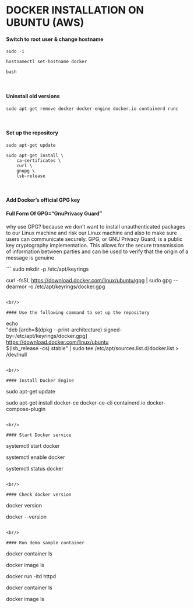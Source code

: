 
# DOCKER INSTALLATION ON UBUNTU  (AWS)

#### Switch to root user & change hostname
```
sudo -i

hostnamectl set-hostname docker

bash
```

<br/>

#### Uninstall old versions

```
sudo apt-get remove docker docker-engine docker.io containerd runc
```

<br/>

#### Set up the repository
```
sudo apt-get update

sudo apt-get install \
    ca-certificates \
    curl \
    gnupg \
    lsb-release
```

<br/>

#### Add Docker’s official GPG key
<h4>Full Form Of GPG=“GnuPrivacy Guard”</h4>
<p>why use GPG? because we don’t want to install unauthenticated packages to our Linux machine and risk our Linux machine and also to make sure users can communicate securely. GPG, or GNU Privacy Guard, is a public key cryptography implementation. This allows for the secure transmission of information between parties and can be used to verify that the origin of a message is genuine</p>
```
sudo mkdir -p /etc/apt/keyrings

curl -fsSL https://download.docker.com/linux/ubuntu/gpg | sudo gpg --dearmor -o /etc/apt/keyrings/docker.gpg
```

<br/>

#### Use the following command to set up the repository
```
echo \
  "deb [arch=$(dpkg --print-architecture) signed-by=/etc/apt/keyrings/docker.gpg] https://download.docker.com/linux/ubuntu \
  $(lsb_release -cs) stable" | sudo tee /etc/apt/sources.list.d/docker.list > /dev/null
```

<br/>

#### Install Docker Engine
```
sudo apt-get update

sudo apt-get install docker-ce docker-ce-cli containerd.io docker-compose-plugin
```

<br/>

#### Start Docker service
```
systemctl start docker

systemctl enable docker

systemctl status docker
```

<br/>

#### Check docker version

```
docker version

docker --version
```

<br/>

#### Run demo sample container
```
docker container ls

docker image ls

docker run -itd httpd

docker container ls

docker image ls
```
